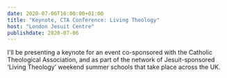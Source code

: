 ```yaml
---
date: 2020-07-06T16:00:00+01:00
title: "Keynote, CTA Conference: Living Theology"
host: "London Jesuit Centre"
publishdate: 2020-07-06
---
```


I'll be presenting a keynote for an event co-sponsored with the Catholic Theological Association, and as part of the network of Jesuit-sponsored ‘Living Theology’ weekend summer schools that take place across the UK.